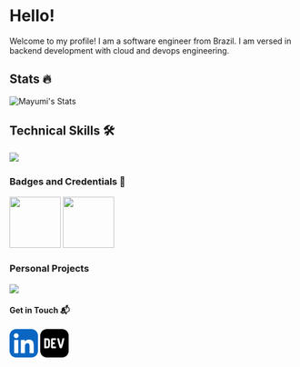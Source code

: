 # Hello!
Welcome to my profile! I am a software engineer from Brazil. I am versed in backend development with cloud and devops engineering.

## Stats 🔥 

![Mayumi's Stats](https://github-readme-stats.vercel.app/api?username=mayumisiano&theme=vue-dark&show_icons=true&hide_border=true&count_private=true)

## Technical Skills 🛠️
<a href="https://skillicons.dev"><img src="https://skillicons.dev/icons?i=java,spring,javascript,nodejs,nestjs,express,python,cs,dotnet,postgresql,mongodb,mysql,git,gitlab,aws,gcp,docker"/></a>

### Badges and Credentials 🔰

<div>
<a href="https://www.credential.net/b0ed051a-eaf6-41ee-8446-a866821f4e03#gs.4h6hbq"><img src="https://arki1.com/wp-content/uploads/2022/02/certificate-cloud-digital-leader-google-cloud.png" width=90 height=90/></a>
<a href="https://www.credly.com/earner/earned/badge/86e7bb21-9176-44b1-bb44-3750647dc605"><img src="https://images.credly.com/size/680x680/images/00634f82-b07f-4bbd-a6bb-53de397fc3a6/image.png" width=90 height=90/></a>

### Personal Projects
<a  href="https://github.com/mayumisiano/microeletronica">
  <img align="center" src="https://github-readme-stats.vercel.app/api/pin/?username=mayumisiano&repo=microeletronica&show_icons=true&line_height=20&title_color=111&text_color=111&icon_color=111&bg_color=fff"/>
</a>

#### Get in Touch 📬
	
<div>
 <a href="https://www.linkedin.com/in/paulamsiano/" target="_blank"><img src="https://raw.githubusercontent.com/tandpfun/skill-icons/65dea6c4eaca7da319e552c09f4cf5a9a8dab2c8/icons/LinkedIn.svg" width="50" height="50"></a>
<a href="https://dev.to/mayumi" target="_blank"><img src="https://raw.githubusercontent.com/tandpfun/skill-icons/65dea6c4eaca7da319e552c09f4cf5a9a8dab2c8/icons/DevTo-Dark.svg" width="50" height="50" target="_blank"></a>
</div>
